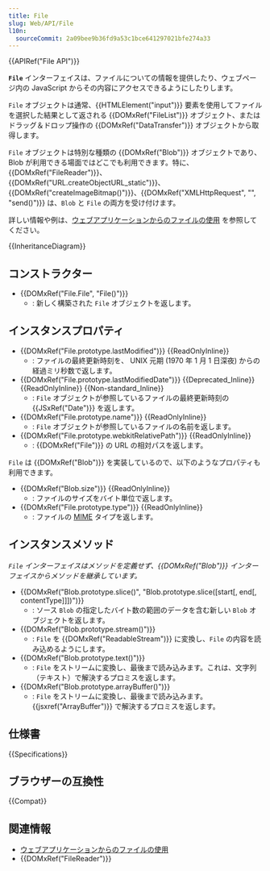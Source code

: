 ```yaml
---
title: File
slug: Web/API/File
l10n:
  sourceCommit: 2a09bee9b36fd9a53c1bce641297021bfe274a33
---
```


{{APIRef("File API")}}

**`File`** インターフェイスは、ファイルについての情報を提供したり、ウェブページ内の JavaScript からその内容にアクセスできるようにしたりします。

`File` オブジェクトは通常、{{HTMLElement("input")}} 要素を使用してファイルを選択した結果として返される {{DOMxRef("FileList")}} オブジェクト、またはドラッグ＆ドロップ操作の {{DOMxRef("DataTransfer")}} オブジェクトから取得します。

`File` オブジェクトは特別な種類の {{DOMxRef("Blob")}} オブジェクトであり、 Blob が利用できる場面ではどこでも利用できます。特に、{{DOMxRef("FileReader")}}、{{DOMxRef("URL.createObjectURL_static")}}、{{DOMxRef("createImageBitmap()")}}、{{DOMxRef("XMLHttpRequest", "", "send()")}} は、`Blob` と `File` の両方を受け付けます。

詳しい情報や例は、[ウェブアプリケーションからのファイルの使用](/ja/docs/Web/API/File_API/Using_files_from_web_applications) を参照してください。

{{InheritanceDiagram}}

## コンストラクター

- {{DOMxRef("File.File", "File()")}}
  - : 新しく構築された `File` オブジェクトを返します。

## インスタンスプロパティ

- {{DOMxRef("File.prototype.lastModified")}} {{ReadOnlyInline}}
  - : ファイルの最終更新時刻を、 UNIX 元期 (1970 年 1 月 1 日深夜) からの経過ミリ秒数で返します。
- {{DOMxRef("File.prototype.lastModifiedDate")}} {{Deprecated_Inline}} {{ReadOnlyInline}} {{Non-standard_Inline}}
  - : `File` オブジェクトが参照しているファイルの最終更新時刻の {{JSxRef("Date")}} を返します。
- {{DOMxRef("File.prototype.name")}} {{ReadOnlyInline}}
  - : `File` オブジェクトが参照しているファイルの名前を返します。
- {{DOMxRef("File.prototype.webkitRelativePath")}} {{ReadOnlyInline}}
  - : {{DOMxRef("File")}} の URL の相対パスを返します。

`File` は {{DOMxRef("Blob")}} を実装しているので、以下のようなプロパティも利用できます。

- {{DOMxRef("Blob.size")}} {{ReadOnlyInline}}
  - : ファイルのサイズをバイト単位で返します。
- {{DOMxRef("File.prototype.type")}} {{ReadOnlyInline}}
  - : ファイルの [MIME](/ja/docs/Web/HTTP/Basics_of_HTTP/MIME_types) タイプを返します。

## インスタンスメソッド

_`File` インターフェイスはメソッドを定義せず、{{DOMxRef("Blob")}} インターフェイスからメソッドを継承しています。_

- {{DOMxRef("Blob.prototype.slice()", "Blob.prototype.slice([start[, end[, contentType]]])")}}
  - : ソース `Blob` の指定したバイト数の範囲のデータを含む新しい `Blob` オブジェクトを返します。
- {{DOMxRef("Blob.prototype.stream()")}}
  - : `File` を {{DOMxRef("ReadableStream")}} に変換し、`File` の内容を読み込めるようにします。
- {{DOMxRef("Blob.prototype.text()")}}
  - : `File` をストリームに変換し、最後まで読み込みます。これは、文字列（テキスト）で解決するプロミスを返します。
- {{DOMxRef("Blob.prototype.arrayBuffer()")}}
  - : `File` をストリームに変換し、最後まで読み込みます。 {{jsxref("ArrayBuffer")}} で解決するプロミスを返します。

## 仕様書

{{Specifications}}

## ブラウザーの互換性

{{Compat}}

## 関連情報

- [ウェブアプリケーションからのファイルの使用](/ja/docs/Web/API/File_API/Using_files_from_web_applications)
- {{DOMxRef("FileReader")}}
